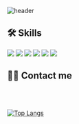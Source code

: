 ![header](https://capsule-render.vercel.app/api?type=transparent&color=gradient&height=300&section=header&text=Taemin's&nbsp;Github&fontSize=90)

## 🛠️ Skills
![](https://img.shields.io/badge/HTML5-E34F26?style=for-the-badge&logo=HTML5&logoColor=white)
![](https://img.shields.io/badge/CSS3-1572B6?style=for-the-badge&logo=CSS3&logoColor=white)
![](https://img.shields.io/badge/JavaScript-F7DF1E?style=for-the-badge&logo=JavaScript&logoColor=white)
![](https://img.shields.io/badge/jQuery-0769AD?style=for-the-badge&logo=jQuery&logoColor=white)
![](https://img.shields.io/badge/Sass-CC6699?style=for-the-badge&logo=Sass&logoColor=white)
![](https://img.shields.io/badge/React-61DAFB?style=for-the-badge&logo=React&logoColor=white)

## 🧑‍💻 Contact me
<br/>
<br/>

[![Top Langs](https://github-readme-stats.vercel.app/api/top-langs/?username=Taemin1234&layout=compact)](https://github.com/Taemin1234/github-readme-stats)

<!--
<div style="text-align: left;">
    <h2 style="border-bottom: 1px solid #d8dee4; color: #282d33;"> 🛠️ Tech Stacks </h2> <br> 
    <div style="margin: ; text-align: left;" "text-align: left;"> <img src="https://img.shields.io/badge/jQuery-0769AD?style=for-the-badge&logo=jQuery&logoColor=white">
          </div>
    </div>
    <div style="text-align: left;">
    <h2 style="border-bottom: 1px solid #d8dee4; color: #282d33;"> 🧑‍💻 Contact me </h2> <br> 
    <div style="text-align: left;"> <a href=fsggsg> <img src="https://img.shields.io/badge/Notion-000000?style=for-the-badge&logo=Notion&logoColor=white&link=fsggsg"> </a>
          </div>  <br> 
    <div style="text-align: left;">  </div> 
    </div>
  -->  
<!--
**Taemin1234/Taemin1234** is a ✨ _special_ ✨ repository because its `README.md` (this file) appears on your GitHub profile.
https://simpleicons.org/ - 이 사이트에서 스킬 추가
Here are some ideas to get you started:

- 🔭 I’m currently working on ...
- 🌱 I’m currently learning ...
- 👯 I’m looking to collaborate on ...
- 🤔 I’m looking for help with ...
- 💬 Ask me about ...
- 📫 How to reach me: ...
- 😄 Pronouns: ...
- ⚡ Fun fact: ...
-->
